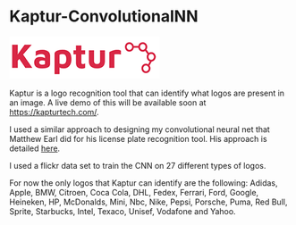 # Kaptur-ConvolutionalNN

![Alt text](Kaptur-Logo.png?raw=true "Kaptur_Logo")

Kaptur is a logo recognition tool that can identify what logos are present in an image. A live demo of this will be available soon at https://kapturtech.com/.

I used a similar approach to designing my convolutional neural net that Matthew Earl did for his license plate recognition tool. His approach is detailed [here](https://matthewearl.github.io/2016/05/06/cnn-anpr/). 

I used a flickr data set to train the CNN on 27 different types of logos. 

For now the only logos that Kaptur can identify are the following: Adidas, Apple, BMW, Citroen, Coca Cola, DHL, Fedex, Ferrari, Ford, Google, Heineken, HP, McDonalds, Mini, Nbc, Nike, Pepsi, Porsche, Puma, Red Bull, Sprite, Starbucks, Intel, Texaco, Unisef, Vodafone and Yahoo.
